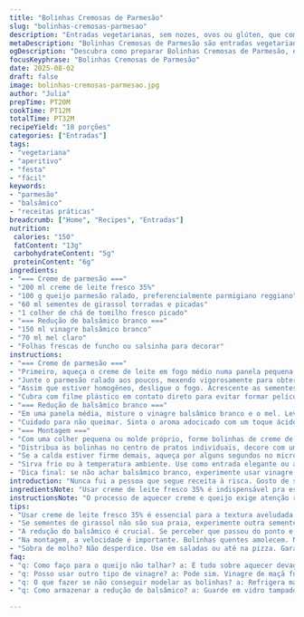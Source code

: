 ```yaml
---
title: "Bolinhas Cremosas de Parmesão"
slug: "bolinhas-cremosas-parmesao"
description: "Entradas vegetarianas, sem nozes, ovos ou glúten, que combinam creme de leite com um toque levemente diferente de queijo e um toque adocicado e ácido do balsâmico branco. Uma variação na textura e sabor usando sementes de girassol no lugar das tradicionais nozes, e um toque de tomilho fresco para dar perfumado inesperado. Ideal para servir em jantares descontraídos, com preparação antecipada e montagem rápida."
metaDescription: "Bolinhas Cremosas de Parmesão são entradas vegetarianas que surpreendem com cremosidade e um toque único de balsâmico. Perfeitas para impressionar."
ogDescription: "Descubra como preparar Bolinhas Cremosas de Parmesão, entradas vegetarianas que combinam texturas e sabores para surpreender seus convidados."
focusKeyphrase: "Bolinhas Cremosas de Parmesão"
date: 2025-08-02
draft: false
image: bolinhas-cremosas-parmesao.jpg
author: "Julia"
prepTime: PT20M
cookTime: PT12M
totalTime: PT32M
recipeYield: "18 porções"
categories: ["Entradas"]
tags:
- "vegetariana"
- "aperitivo"
- "festa"
- "fácil"
keywords:
- "parmesão"
- "balsâmico"
- "receitas práticas"
breadcrumb: ["Home", "Recipes", "Entradas"]
nutrition: 
 calories: "150"
 fatContent: "13g"
 carbohydrateContent: "5g"
 proteinContent: "6g"
ingredients:
- "=== Creme de parmesão ==="
- "200 ml creme de leite fresco 35%"
- "100 g queijo parmesão ralado, preferencialmente parmigiano reggiano"
- "60 ml sementes de girassol torradas e picadas"
- "1 colher de chá de tomilho fresco picado"
- "=== Redução de balsâmico branco ==="
- "150 ml vinagre balsâmico branco"
- "70 ml mel claro"
- "Folhas frescas de funcho ou salsinha para decorar"
instructions:
- "=== Creme de parmesão ==="
- "Primeiro, aqueça o creme de leite em fogo médio numa panela pequena, mexendo constantemente para não queimar, até começar a formar pequenas bolhas nas bordas — sinal de que está quente, não precisa ferver."
- "Junte o parmesão ralado aos poucos, mexendo vigorosamente para obter uma textura cremosa e uniforme, sem grumos. Se precisar, passe por uma peneira fina para garantir essa suavidade."
- "Assim que estiver homogêneo, desligue o fogo. Acrescente as sementes de girassol torradas, que trazem crocância surpreendente, e o tomilho, que dá um perfume refrescante e desafia o paladar clássico. Misture delicadamente."
- "Cubra com filme plástico em contato direto para evitar formar película na superfície. Leve à geladeira por pelo menos 5 a 7 horas ou até ficar consistente o suficiente para formar bolinhas firmes ao toque, mas ainda maleáveis — ponto chave para facilitar a modelagem."
- "=== Redução de balsâmico branco ==="
- "Em uma panela média, misture o vinagre balsâmico branco e o mel. Leve ao fogo alto até ferver, diminua para médio e deixe reduzir até notar que o líquido engrossou para uma calda rala e brilhante — você quer uma leve viscosidade, não uma calda dura. Isso deve levar uns 7 a 10 minutos."
- "Cuidado para não queimar. Sinta o aroma adocicado com um toque ácido, atrativo que equilibra o queijo forte. Tire do fogo, deixe esfriar e guarde tampado na geladeira para apurar os sabores."
- "=== Montagem ==="
- "Com uma colher pequena ou molde próprio, forme bolinhas de creme de parmesão, trabalhando rápido para evitar que amoleçam demais com o calor das mãos. Se estiver difícil modelar, molhe as mãos com água fria."
- "Distribua as bolinhas no centro de pratos individuais, decore com um fio da redução de balsâmico e finalize com um ramo de funcho fresco ou salsinha, que contrasta visualmente e aromatiza."
- "Se a calda estiver firme demais, aqueça por alguns segundos no micro-ondas para fluidificar sem perder textura."
- "Sirva frio ou à temperatura ambiente. Use como entrada elegante ou aperitivo diferente."
- "Dica final: se não achar balsâmico branco, experimente usar vinagre de maçã e mel, ajustando a redução, mudará o tom mas mantém o equilíbrio doce-ácido."
introduction: "Nunca fui a pessoa que segue receita à risca. Gosto de sentir o que a comida quer, o cheiro que sobe da panela para saber se está no ponto. Essa combinação aí com parmesão e creme veio da tentativa de fazer um petisco rapidinho com o que tinha na geladeira. Então troquei as tradicionais nozes pelas sementes de girassol, que dão aquela crocância inesperada sem quebrar o esquema sem nozes. O verdadeiro segredo tá na textura do creme, que precisa ser firme mas não dura. Pro balsâmico branco com mel, aprendi depois de algumas tentativas que o ponto da redução é quando o líquido vira um fio grosso quando cai da colher, só aí é perfeito pra dar aquele contraste ácido sem virar melação. Serve pra reunir amigos, impressionar no happy hour e ainda dá pra adiantar o máximo e montar na hora do público chegar. Se passou do ponto, nunca jogue fora; aquece um pouco e vira um molho para saladas ou pratos frios. Coisas práticas que aprendi testando e repetindo várias vezes, sabe como é."
ingredientsNote: "Usar creme de leite fresco 35% é indispensável pra essa textura aveludada; queria evitar o creme light porque falta gordura e rigidez. Parmesão deve ser ralado na hora, certo? Quanto mais fresco, melhor o sabor, sem aquelas notas amargas que o velho parmesão apresenta. Sementes de girassol no lugar das nozes foi escolha sentimental e funcional — aqui em casa tem alergia, e, além disso, é barato e entrega uma textura ótima; toste bem na frigideira para liberar óleo e aroma, mas olha que cuidado pra não queimar que amarga rápido. Tomilho traz frescor herbal, a receita original não tinha, mas adiciona um quê diferente, funciona para mim, adoro nuances. Balsâmico branco importado encontrou dificuldade nas últimas compras, então uso o de maça com mel, fica ligeiramente mais doce, menos ácido, perdendo a textura luxuosa, mas segura a onda. Mel claro é chave para não escurecer a redução e garantir um brilho bonito. Folhas para decorar são mais do que estética — acredito que o cheiro faz parte do prato; funcho escolhido por sua leveza e aroma fresco, mas salsinha e até manjericão funcionam também."
instructionsNote: "O processo de aquecer creme e queijo exige atenção redobrada para não passar do ponto e talhar o queijo — deve ser mexido com colher de silicone ou fouet para distribuir o calor por igual. Passar no coador, além de tirar grumos, evita que alguma ponta de queijo mais dura tire a suavidade. A geladeira, outra história; o frio é crucial para dar estrutura sem congelar — tipo refrigerar aquele creme de chantilly. Modelar bolinhas com colher pequena é minha sugestão prática, moulds de silicone orquestram uniformidade, mas não essencial. Se o creme estiver mole, água fria na mão salva, senão suja tudo. Redução: perceba quando formar pequenos filetes na colher — ponto de ‘fio’ para conseguir cair sem entortar. Se passar do ponto e endurecer, leve ao banho maria para reverter. Na montagem, rapidez perde só para a apresentação; o prato ganha ao vivo quando o contraste de cores e texturas é notório. Sobrou molho? Vai pra salada ou para dá aquela sofisticada na pizza com um fio. Truques do mestre para não abrir mão de sabor e praticidade em casa."
tips:
- "Usar creme de leite fresco 35% é essencial para a textura aveludada. Creme light não funciona. Você vai perder a cremosidade. Também, parmesão deve ser ralado na hora. Férias do sabor com aquele queijo seco."
- "Se sementes de girassol não são sua praia, experimente outra semente como de abóbora. Sementes frescas dão textura, mas precisam ser tostadas. Cuidado pra não queimar. Amargo. Vão amar a crocância!"
- "A redução do balsâmico é crucial. Se perceber que passou do ponto e ficou dura, não tem drama. Banho-maria ajuda a reverter. Mas se não tiver tempo, adicione água e leve ao fogo de novo. E mentalize a textura ideal."
- "Na montagem, a velocidade é importante. Bolinhas quentes amolecem. Mãos frias fazem a diferença. Se estiver complicado, molhe na água, vai facilitar. Ou use um molde. É prático e rende bolinhas idênticas."
- "Sobra de molho? Não desperdice. Use em saladas ou até na pizza. Garante aquele toque especial. O que sobrou pode ser um tesouro escondido na geladeira. Mas nunca deixe muito tempo; verifica sempre."
faq:
- "q: Como faço para o queijo não talhar? a: É tudo sobre aquecer devagar. Não deixe ferver. O calor deve ser suave. Mexe sempre com um fouet, assim evita que grude. Dê atenção."
- "q: Posso usar outro tipo de vinagre? a: Pode sim. Vinagre de maçã funciona. Pode mudar o sabor. Se usar, receita pode ficar mais doce. O mel vai equilibrar. Brincar com variações é divertido."
- "q: O que fazer se não conseguir modelar as bolinhas? a: Refrigera mais. Pode ficar na geladeira mais tempo. Se está mole, é hora de dar um tempo. Pode adicionar mais krem de leite para ajudar."
- "q: Como armazenar a redução de balsâmico? a: Guarde em vidro tampado na geladeira. Dura alguns dias. Se perceber que ficou espesso, aqueça um pouco. E sempre cheira antes de usar, aroma vale ouro."

---
```

